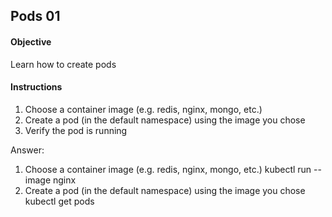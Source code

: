 ## Pods 01

#### Objective

Learn how to create pods

#### Instructions

1. Choose a container image (e.g. redis, nginx, mongo, etc.)
2. Create a pod (in the default namespace) using the image you chose
3. Verify the pod is running

Answer:
1. Choose a container image (e.g. redis, nginx, mongo, etc.)
kubectl run --image nginx
2. Create a pod (in the default namespace) using the image you chose
kubectl get pods



